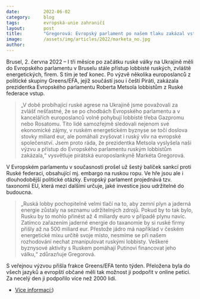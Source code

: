 ```yaml
---
date:         2022-06-02
category:     blog
tags:         evropská-unie zahraničí
layout:       post
title:        "Gregorová: Evropský parlament po našem tlaku zakázal vstup lobbistům ruských firem"
image:        /assets/img/articles/2022/marketa_no.jpg
author:       
---
```


Brusel, 2. června 2022 – I tři měsíce po začátku ruské války na Ukrajině měli do Evropského parlamentu v Bruselu stále přístup lobbisté ruských, zvláště energetických, firem. S tím je teď konec. Po výzvě několika europoslanců z politické skupiny Greens/EFA, jejíž součástí jsou i čeští Piráti, zakázala prezidentka Evropského parlamentu Roberta Metsola lobbistům z Ruské federace vstup.

> „V době probíhající ruské agrese na Ukrajině jsme považovali za zvlášť nešťastné, že se po chodbách Evropského parlamentu a v kancelářích europoslanců volně pohybují lobbisté třeba Gazpromu nebo Rosatomu. Tito lidé samozřejmě sledovali nejenom své ekonomické zájmy, v ruském energetickém byznyse se točí doslova stovky miliard eur, ale pomáhali zvyšovat i ruský vliv na evropské společenství. Jsem proto ráda, že prezidentka Metsola vyslyšela naši výzvu a přístup do Evropského parlamentu ruským lobbistům zakázala,“ vysvětluje pirátská europoslankyně Markéta Gregorová.

V Evropském parlamentu v současnosti prošel už šestý balíček sankcí proti Ruské federaci, obsahující mj. embargo na ruskou ropu. Ve hře jsou ale i dlouhodobější politické otázky. Evropský parlament projednává tzv. taxonomii EU, která mezi dalšími určuje, jaké investice jsou udržitelné do budoucna.

> „Ruská lobby pochopitelně velmi tlačí na to, aby zemní plyn a jaderná energie zůstaly na seznamu udržitelných zdrojů. Pokud by to tak bylo, Rusku by to mohlo přinést až 4 miliardy euro v případě plynu navíc. Zatímco zařazením jaderné energie do taxanomie by si ruské firmy přišly až na 500 miliard eur. Přestože jádro má například v českém energetické mixu určitě svoje místo, nesmíme se při našem rozhodování nechat zmanipulovat ruskými lobbisty. Veškeré byznysové aktivity s Ruskem pomáhají Putinovi financovat jeho válku,“ zdůrazňuje Gregorová.

S veřejnou výzvou přišla frakce Greens/EFA tento týden. Přeložena byla do všech jazyků a evropští občané měli tak možnost ji podpořit v online petici. Za necelý den ji podpořilo více než 2000 lidí. 

* [Více informací:](https://twitter.com/GreensEFA/status/1532304612891545600 ))
